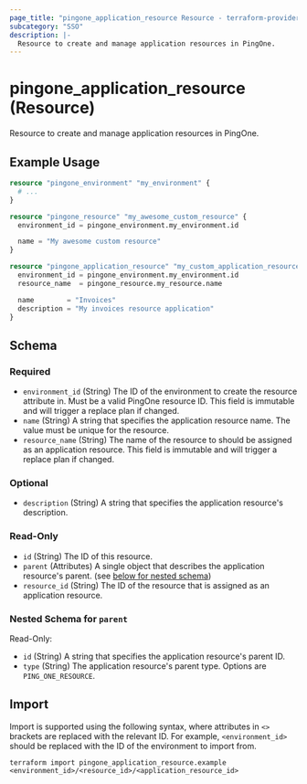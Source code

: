 ```yaml
---
page_title: "pingone_application_resource Resource - terraform-provider-pingone"
subcategory: "SSO"
description: |-
  Resource to create and manage application resources in PingOne.
---
```


# pingone_application_resource (Resource)

Resource to create and manage application resources in PingOne.

## Example Usage

```terraform
resource "pingone_environment" "my_environment" {
  # ...
}

resource "pingone_resource" "my_awesome_custom_resource" {
  environment_id = pingone_environment.my_environment.id

  name = "My awesome custom resource"
}

resource "pingone_application_resource" "my_custom_application_resource" {
  environment_id = pingone_environment.my_environment.id
  resource_name  = pingone_resource.my_resource.name

  name        = "Invoices"
  description = "My invoices resource application"
}
```

<!-- schema generated by tfplugindocs -->
## Schema

### Required

- `environment_id` (String) The ID of the environment to create the resource attribute in.  Must be a valid PingOne resource ID.  This field is immutable and will trigger a replace plan if changed.
- `name` (String) A string that specifies the application resource name.  The value must be unique for the resource.
- `resource_name` (String) The name of the resource to should be assigned as an application resource.  This field is immutable and will trigger a replace plan if changed.

### Optional

- `description` (String) A string that specifies the application resource's description.

### Read-Only

- `id` (String) The ID of this resource.
- `parent` (Attributes) A single object that describes the application resource's parent. (see [below for nested schema](#nestedatt--parent))
- `resource_id` (String) The ID of the resource that is assigned as an application resource.

<a id="nestedatt--parent"></a>
### Nested Schema for `parent`

Read-Only:

- `id` (String) A string that specifies the application resource's parent ID.
- `type` (String) The application resource's parent type.  Options are `PING_ONE_RESOURCE`.

## Import

Import is supported using the following syntax, where attributes in `<>` brackets are replaced with the relevant ID.  For example, `<environment_id>` should be replaced with the ID of the environment to import from.

```shell
terraform import pingone_application_resource.example <environment_id>/<resource_id>/<application_resource_id>
```
